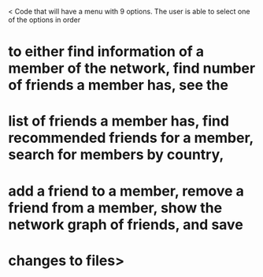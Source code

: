 <             Code that will have a menu with 9 options. The user is able to select one of the options in order
#               to either find information of a member of the network, find number of friends a member has, see the
#               list of friends a member has, find recommended friends for a member, search for members by country,
#               add a friend to a member, remove a friend from a member, show the network graph of friends, and save
#               changes to files>
